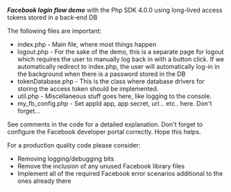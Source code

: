 
***Facebook login flow demo*** with the Php SDK 4.0.0 using long-lived access tokens stored in a back-end DB

The following files are important:
* index.php     - Main file, where most things happen
* logout.php    - For the sake of the demo, this is a separate page for logout which requires the user to manually log back in with a button click. If we automatically redirect to index.php, the user will  automatically log-in in the background when there is a password stored in the DB
* tokenDatabase.php - This is the class where database drivers for storing the access token should be implemented.
* util.php          - Miscellaneous stuff goes here, like logging to the console.
* my_fb_config.php  - Set appId app, app secret, url... etc.. here. Don't forget...


See comments in the code for a detailed explanation. Don't forget to configure the Facebook developer portal correctly. Hope this helps.


For a production quality code please consider:
* Removing logging/debugging bits
* Remove the inclusion of any unused Facebook library files
* Implement all of the required Facebook error scenarios additional to the ones already there
